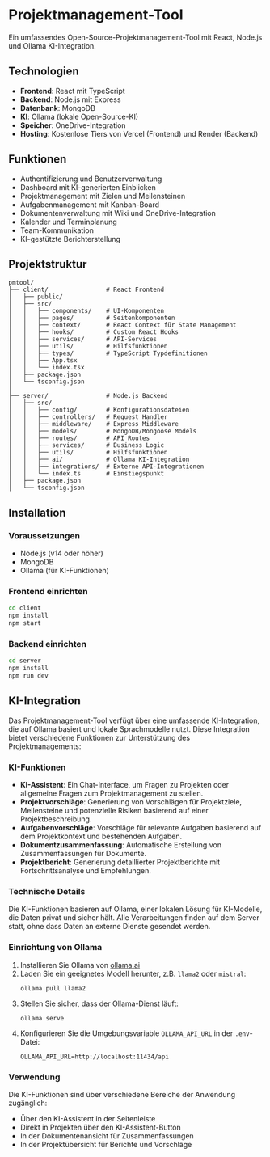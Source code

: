 # Projektmanagement-Tool

Ein umfassendes Open-Source-Projektmanagement-Tool mit React, Node.js und Ollama KI-Integration.

## Technologien

- **Frontend**: React mit TypeScript
- **Backend**: Node.js mit Express
- **Datenbank**: MongoDB
- **KI**: Ollama (lokale Open-Source-KI)
- **Speicher**: OneDrive-Integration
- **Hosting**: Kostenlose Tiers von Vercel (Frontend) und Render (Backend)

## Funktionen

- Authentifizierung und Benutzerverwaltung
- Dashboard mit KI-generierten Einblicken
- Projektmanagement mit Zielen und Meilensteinen
- Aufgabenmanagement mit Kanban-Board
- Dokumentenverwaltung mit Wiki und OneDrive-Integration
- Kalender und Terminplanung
- Team-Kommunikation
- KI-gestützte Berichterstellung

## Projektstruktur

```
pmtool/
├── client/                # React Frontend
│   ├── public/
│   ├── src/
│   │   ├── components/    # UI-Komponenten
│   │   ├── pages/         # Seitenkomponenten
│   │   ├── context/       # React Context für State Management
│   │   ├── hooks/         # Custom React Hooks
│   │   ├── services/      # API-Services
│   │   ├── utils/         # Hilfsfunktionen
│   │   ├── types/         # TypeScript Typdefinitionen
│   │   ├── App.tsx
│   │   └── index.tsx
│   ├── package.json
│   └── tsconfig.json
│
├── server/                # Node.js Backend
│   ├── src/
│   │   ├── config/        # Konfigurationsdateien
│   │   ├── controllers/   # Request Handler
│   │   ├── middleware/    # Express Middleware
│   │   ├── models/        # MongoDB/Mongoose Models
│   │   ├── routes/        # API Routes
│   │   ├── services/      # Business Logic
│   │   ├── utils/         # Hilfsfunktionen
│   │   ├── ai/            # Ollama KI-Integration
│   │   ├── integrations/  # Externe API-Integrationen
│   │   └── index.ts       # Einstiegspunkt
│   ├── package.json
│   └── tsconfig.json
```

## Installation

### Voraussetzungen

- Node.js (v14 oder höher)
- MongoDB
- Ollama (für KI-Funktionen)

### Frontend einrichten

```bash
cd client
npm install
npm start
```

### Backend einrichten

```bash
cd server
npm install
npm run dev
```

## KI-Integration

Das Projektmanagement-Tool verfügt über eine umfassende KI-Integration, die auf Ollama basiert und lokale Sprachmodelle nutzt. Diese Integration bietet verschiedene Funktionen zur Unterstützung des Projektmanagements:

### KI-Funktionen

- **KI-Assistent**: Ein Chat-Interface, um Fragen zu Projekten oder allgemeine Fragen zum Projektmanagement zu stellen.
- **Projektvorschläge**: Generierung von Vorschlägen für Projektziele, Meilensteine und potenzielle Risiken basierend auf einer Projektbeschreibung.
- **Aufgabenvorschläge**: Vorschläge für relevante Aufgaben basierend auf dem Projektkontext und bestehenden Aufgaben.
- **Dokumentzusammenfassung**: Automatische Erstellung von Zusammenfassungen für Dokumente.
- **Projektbericht**: Generierung detaillierter Projektberichte mit Fortschrittsanalyse und Empfehlungen.

### Technische Details

Die KI-Funktionen basieren auf Ollama, einer lokalen Lösung für KI-Modelle, die Daten privat und sicher hält. Alle Verarbeitungen finden auf dem Server statt, ohne dass Daten an externe Dienste gesendet werden.

### Einrichtung von Ollama

1. Installieren Sie Ollama von [ollama.ai](https://ollama.ai)
2. Laden Sie ein geeignetes Modell herunter, z.B. `llama2` oder `mistral`:
   ```
   ollama pull llama2
   ```
3. Stellen Sie sicher, dass der Ollama-Dienst läuft:
   ```
   ollama serve
   ```
4. Konfigurieren Sie die Umgebungsvariable `OLLAMA_API_URL` in der `.env`-Datei:
   ```
   OLLAMA_API_URL=http://localhost:11434/api
   ```

### Verwendung

Die KI-Funktionen sind über verschiedene Bereiche der Anwendung zugänglich:
- Über den KI-Assistent in der Seitenleiste
- Direkt in Projekten über den KI-Assistent-Button
- In der Dokumentenansicht für Zusammenfassungen
- In der Projektübersicht für Berichte und Vorschläge 